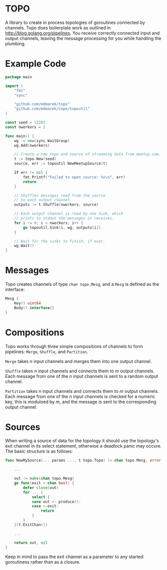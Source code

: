 TOPO
====

A library to create in process topologies of goroutines connected by channels.
Topo does boilerplate work as outlined in http://blog.golang.org/pipelines.
You receive correctly connected input and output channels, leaving the
message processing for you while handling the plumbing.

# Example Code

```go
package main

import (
	"fmt"
	"sync"

	"github.com/mdmarek/topo"
	"github.com/mdmarek/topo/topoutil"
)

const seed = 12282
const nworkers = 2

func main() {
	wg := new(sync.WaitGroup)
	wg.Add(nworkers)

	// Create a new topo and source of streaming data from meetup.com.
	t := topo.New(seed)
	source, err := topoutil.NewMeetupSource(t)

	if err != nil {
		fmt.Printf("Failed to open source: %v\n", err)
		return
	}

	// Shuffles messages read from the source
	// to each output channel.
	outputs := t.Shuffle(nworkers, source)

	// Each output channel is read by one Sink, which
	// prints to stdout the messages it receives.
	for i := 0; i < nworkers; i++ {
		go topoutil.Sink(i, wg, outputs[i])
	}

	// Wait for the sinks to finish, if ever.
	wg.Wait()
}
```

# Messages

Topo creates channels of type `chan topo.Mesg`, and a `Mesg` is defined as the
interface: 

```go
Mesg { 
	Key() uint64
	Body() interface{}
}
```

# Compositions

Topo works through three simple compositions of channels to form pipelines: 
`Merge`, `Shuffle`, and `Partition`.

`Merge` takes _n_ input channels and merges them into one output channel.

`Shuffle` takes _n_ input channels and connects them to _m_ output channels. Each
message from one of the _n_ input channels is sent to a random output channel.

`Partition` takes _n_ input channels and connects them to _m_ output channels. Each
message from one of the _n_ input channels is checked for a numeric key, this is
moduloed by _m_, and the message is sent to the corresponding output channel.

# Sources

When writing a source of data for the topology it should use the topology's exit channel
in its select statement, otherwise a deadlock panic may occure. The basic structure is
as follows:

```go
func NewMySource(... params ..., t topo.Topo) (<-chan topo.Mesg, error) {

	...

	out := make(chan topo.Mesg)
	go func(exit <-chan bool) {
		defer close(out)
		for ... {
			select {
			case out <- produce():
			case <-exit:
				return
			}
		}
	}(t.ExitChan())

	...

	return out, nil
}
```

Keep in mind to pass the exit channel as a parameter to any started goroutiness rather
than as a closure.